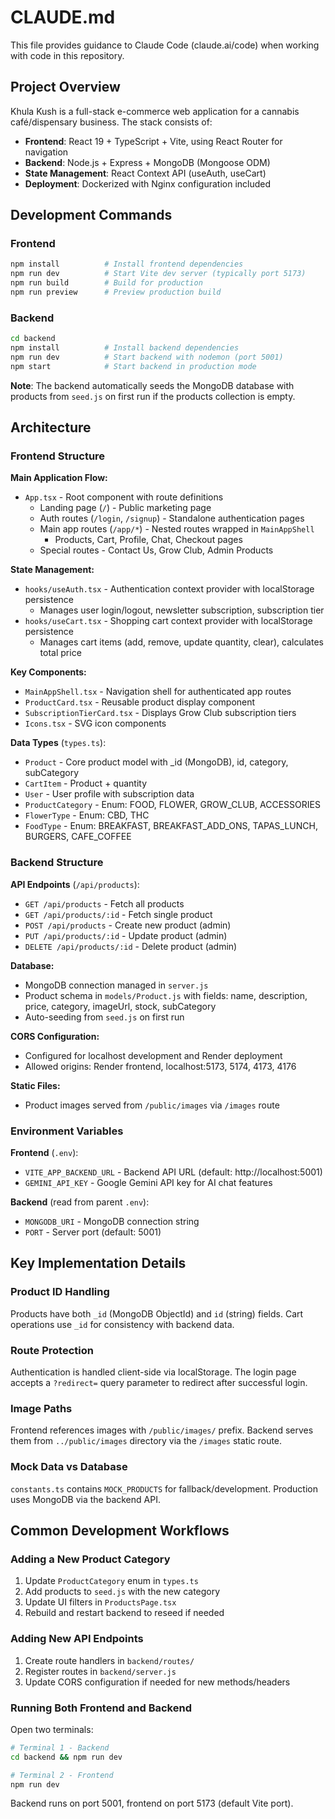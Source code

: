 # CLAUDE.md

This file provides guidance to Claude Code (claude.ai/code) when working with code in this repository.

## Project Overview

Khula Kush is a full-stack e-commerce web application for a cannabis café/dispensary business. The stack consists of:
- **Frontend**: React 19 + TypeScript + Vite, using React Router for navigation
- **Backend**: Node.js + Express + MongoDB (Mongoose ODM)
- **State Management**: React Context API (useAuth, useCart)
- **Deployment**: Dockerized with Nginx configuration included

## Development Commands

### Frontend
```bash
npm install          # Install frontend dependencies
npm run dev          # Start Vite dev server (typically port 5173)
npm run build        # Build for production
npm run preview      # Preview production build
```

### Backend
```bash
cd backend
npm install          # Install backend dependencies
npm run dev          # Start backend with nodemon (port 5001)
npm start            # Start backend in production mode
```

**Note**: The backend automatically seeds the MongoDB database with products from `seed.js` on first run if the products collection is empty.

## Architecture

### Frontend Structure

**Main Application Flow:**
- `App.tsx` - Root component with route definitions
  - Landing page (`/`) - Public marketing page
  - Auth routes (`/login`, `/signup`) - Standalone authentication pages
  - Main app routes (`/app/*`) - Nested routes wrapped in `MainAppShell`
    - Products, Cart, Profile, Chat, Checkout pages
  - Special routes - Contact Us, Grow Club, Admin Products

**State Management:**
- `hooks/useAuth.tsx` - Authentication context provider with localStorage persistence
  - Manages user login/logout, newsletter subscription, subscription tier
- `hooks/useCart.tsx` - Shopping cart context provider with localStorage persistence
  - Manages cart items (add, remove, update quantity, clear), calculates total price

**Key Components:**
- `MainAppShell.tsx` - Navigation shell for authenticated app routes
- `ProductCard.tsx` - Reusable product display component
- `SubscriptionTierCard.tsx` - Displays Grow Club subscription tiers
- `Icons.tsx` - SVG icon components

**Data Types** (`types.ts`):
- `Product` - Core product model with _id (MongoDB), id, category, subCategory
- `CartItem` - Product + quantity
- `User` - User profile with subscription data
- `ProductCategory` - Enum: FOOD, FLOWER, GROW_CLUB, ACCESSORIES
- `FlowerType` - Enum: CBD, THC
- `FoodType` - Enum: BREAKFAST, BREAKFAST_ADD_ONS, TAPAS_LUNCH, BURGERS, CAFE_COFFEE

### Backend Structure

**API Endpoints** (`/api/products`):
- `GET /api/products` - Fetch all products
- `GET /api/products/:id` - Fetch single product
- `POST /api/products` - Create new product (admin)
- `PUT /api/products/:id` - Update product (admin)
- `DELETE /api/products/:id` - Delete product (admin)

**Database:**
- MongoDB connection managed in `server.js`
- Product schema in `models/Product.js` with fields: name, description, price, category, imageUrl, stock, subCategory
- Auto-seeding from `seed.js` on first run

**CORS Configuration:**
- Configured for localhost development and Render deployment
- Allowed origins: Render frontend, localhost:5173, 5174, 4173, 4176

**Static Files:**
- Product images served from `/public/images` via `/images` route

### Environment Variables

**Frontend** (`.env`):
- `VITE_APP_BACKEND_URL` - Backend API URL (default: http://localhost:5001)
- `GEMINI_API_KEY` - Google Gemini API key for AI chat features

**Backend** (read from parent `.env`):
- `MONGODB_URI` - MongoDB connection string
- `PORT` - Server port (default: 5001)

## Key Implementation Details

### Product ID Handling
Products have both `_id` (MongoDB ObjectId) and `id` (string) fields. Cart operations use `_id` for consistency with backend data.

### Route Protection
Authentication is handled client-side via localStorage. The login page accepts a `?redirect=` query parameter to redirect after successful login.

### Image Paths
Frontend references images with `/public/images/` prefix. Backend serves them from `../public/images` directory via the `/images` static route.

### Mock Data vs Database
`constants.ts` contains `MOCK_PRODUCTS` for fallback/development. Production uses MongoDB via the backend API.

## Common Development Workflows

### Adding a New Product Category
1. Update `ProductCategory` enum in `types.ts`
2. Add products to `seed.js` with the new category
3. Update UI filters in `ProductsPage.tsx`
4. Rebuild and restart backend to reseed if needed

### Adding New API Endpoints
1. Create route handlers in `backend/routes/`
2. Register routes in `backend/server.js`
3. Update CORS configuration if needed for new methods/headers

### Running Both Frontend and Backend
Open two terminals:
```bash
# Terminal 1 - Backend
cd backend && npm run dev

# Terminal 2 - Frontend
npm run dev
```

Backend runs on port 5001, frontend on port 5173 (default Vite port).
